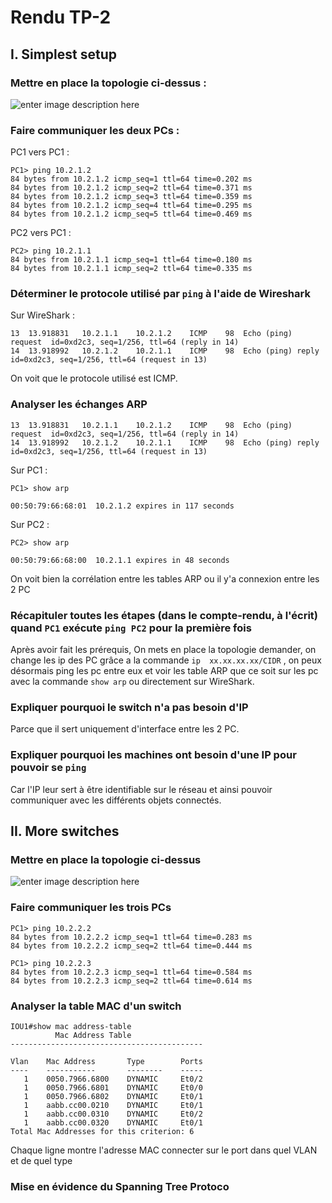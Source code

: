 # Rendu TP-2

## I. Simplest setup

### Mettre en place la topologie ci-dessus :

![enter image description here](https://i.imgur.com/g9r27S6.png)


### Faire communiquer les deux PCs :

PC1 vers PC1 :

    PC1> ping 10.2.1.2
    84 bytes from 10.2.1.2 icmp_seq=1 ttl=64 time=0.202 ms
    84 bytes from 10.2.1.2 icmp_seq=2 ttl=64 time=0.371 ms
    84 bytes from 10.2.1.2 icmp_seq=3 ttl=64 time=0.359 ms
    84 bytes from 10.2.1.2 icmp_seq=4 ttl=64 time=0.295 ms
    84 bytes from 10.2.1.2 icmp_seq=5 ttl=64 time=0.469 ms

PC2 vers PC1 :

    PC2> ping 10.2.1.1
    84 bytes from 10.2.1.1 icmp_seq=1 ttl=64 time=0.180 ms
    84 bytes from 10.2.1.1 icmp_seq=2 ttl=64 time=0.335 ms

### Déterminer le protocole utilisé par `ping` à l'aide de Wireshark
Sur WireShark : 

    13	13.918831	10.2.1.1	10.2.1.2	ICMP	98	Echo (ping) request  id=0xd2c3, seq=1/256, ttl=64 (reply in 14)
    14	13.918992	10.2.1.2	10.2.1.1	ICMP	98	Echo (ping) reply    id=0xd2c3, seq=1/256, ttl=64 (request in 13)

On voit que le protocole utilisé est ICMP.

### Analyser les échanges ARP

    13	13.918831	10.2.1.1	10.2.1.2	ICMP	98	Echo (ping) request  id=0xd2c3, seq=1/256, ttl=64 (reply in 14)
    14	13.918992	10.2.1.2	10.2.1.1	ICMP	98	Echo (ping) reply    id=0xd2c3, seq=1/256, ttl=64 (request in 13)

Sur PC1 : 

    PC1> show arp
    
    00:50:79:66:68:01  10.2.1.2 expires in 117 seconds

Sur PC2 : 

    PC2> show arp
    
    00:50:79:66:68:00  10.2.1.1 expires in 48 seconds


On voit bien la corrélation entre les tables ARP ou il y'a connexion entre les 2 PC


### Récapituler toutes les étapes (dans le compte-rendu, à l'écrit) quand `PC1` exécute `ping PC2` pour la première fois

Après avoir fait les prérequis,
On mets en place la topologie demander, on change les ip des PC grâce a la commande `ip  xx.xx.xx.xx/CIDR` , on peux désormais ping les pc entre eux et voir les table ARP que ce soit sur les pc avec la commande `show arp` ou directement sur WireShark.

### Expliquer pourquoi le switch n'a pas besoin d'IP

Parce que il sert uniquement d'interface entre les 2 PC.

### Expliquer pourquoi les machines ont besoin d'une IP pour pouvoir se `ping`

Car l'IP leur sert à être identifiable sur le réseau et ainsi pouvoir communiquer avec les différents objets  connectés. 

## II. More switches

### Mettre en place la topologie ci-dessus

![enter image description here](https://i.imgur.com/OtuPz62.png)

### Faire communiquer les trois PCs

    PC1> ping 10.2.2.2
    84 bytes from 10.2.2.2 icmp_seq=1 ttl=64 time=0.283 ms
    84 bytes from 10.2.2.2 icmp_seq=2 ttl=64 time=0.444 ms
    
    PC1> ping 10.2.2.3
    84 bytes from 10.2.2.3 icmp_seq=1 ttl=64 time=0.584 ms
    84 bytes from 10.2.2.3 icmp_seq=2 ttl=64 time=0.614 ms

### Analyser la table MAC d'un switch

    IOU1#show mac address-table
              Mac Address Table
    -------------------------------------------
    
    Vlan    Mac Address       Type        Ports
    ----    -----------       --------    -----
       1    0050.7966.6800    DYNAMIC     Et0/2
       1    0050.7966.6801    DYNAMIC     Et0/0
       1    0050.7966.6802    DYNAMIC     Et0/1
       1    aabb.cc00.0210    DYNAMIC     Et0/1
       1    aabb.cc00.0310    DYNAMIC     Et0/2
       1    aabb.cc00.0320    DYNAMIC     Et0/1
    Total Mac Addresses for this criterion: 6

Chaque ligne montre l'adresse MAC connecter sur le port dans quel VLAN et de quel type

### Mise en évidence du Spanning Tree Protoco

<!--stackedit_data:
eyJoaXN0b3J5IjpbLTE2MTQ3NzI2NTksMTQ2NzE0NjkwLC0xOD
gyODYzNTYyLDUwMDEzMTcyOSwxNjc3MDc4NzI3XX0=
-->
